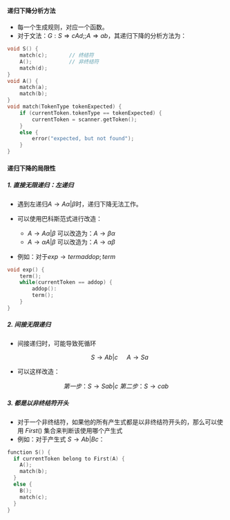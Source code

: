 
#### 递归下降分析方法
- 每一个生成规则，对应一个函数。
- 对于文法：$G: S\Rightarrow cAd;;A\Rightarrow ab$，其递归下降的分析方法为：
```cpp
void S() {
	match(c);		// 终结符
    A();			// 非终结符
    match(d);
}
void A() {
	match(a);
    match(b);
}
void match(TokenType tokenExpected) {
	if (currentToken.tokenType == tokenExpected) {
    	currentToken = scanner.getToken();
    }
    else {
    	error("expected, but not found");
    }
}
```

#### 递归下降的局限性

##### 1. 直接无限递归：左递归

- 遇到左递归$A\to A\alpha|\beta$时，递归下降无法工作。

- 可以使用巴科斯范式进行改造：
   - $A\to A\alpha|\beta$ 可以改造为：$A\to \beta{\alpha}$
   - $A\to\alpha A|\beta$ 可以改造为：$A\to{\alpha}\beta$
- 例如：对于$exp\to term{addop;term}$

```cpp
void exp() {
	term();
    while(currentToken == addop) {
    	addop():
        term();
    }
}
```

##### 2. 间接无限递归

- 间接递归时，可能导致死循环

$$
{
\quad S\to Ab|c\
\quad A\to Sa
}
$$

- 可以这样改造：

$$
{
第一步：S\to Sab|c\
第二步：S\to c{ab}
}
$$

##### 3. 都是以非终结符开头

- 对于一个非终结符，如果他的所有产生式都是以非终结符开头的，那么可以使用 $First()$ 集合来判断该使用哪个产生式
- 例如：对于产生式 $S \to Ab|Bc$：
```cpp
function S() {
  if currentToken belong to First(A) {
    A();
    match(b);
  }
  else {
    B();
    match(c);
  }
}
```

